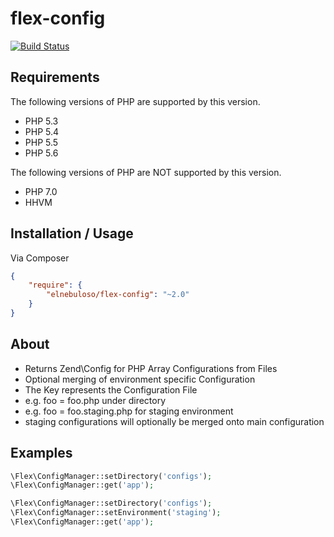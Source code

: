 # flex-config

[![Build Status](https://travis-ci.org/elnebuloso/flex-config.svg?branch=master)](https://travis-ci.org/elnebuloso/flex-config)

## Requirements

The following versions of PHP are supported by this version.

* PHP 5.3
* PHP 5.4
* PHP 5.5
* PHP 5.6

The following versions of PHP are NOT supported by this version.

* PHP 7.0
* HHVM

## Installation / Usage

Via Composer

``` json
{
    "require": {
        "elnebuloso/flex-config": "~2.0"
    }
}
```

## About

- Returns Zend\Config for PHP Array Configurations from Files
- Optional merging of environment specific Configuration
- The Key represents the Configuration File
- e.g. foo = foo.php under directory
- e.g. foo = foo.staging.php for staging environment
- staging configurations will optionally be merged onto main configuration

## Examples

``` php
\Flex\ConfigManager::setDirectory('configs');
\Flex\ConfigManager::get('app');
```

``` php
\Flex\ConfigManager::setDirectory('configs');
\Flex\ConfigManager::setEnvironment('staging');
\Flex\ConfigManager::get('app');
```